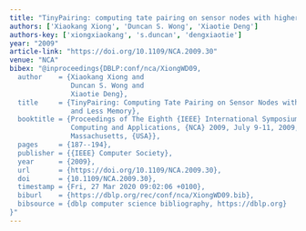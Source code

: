 ```yaml
---
title: "TinyPairing: computing tate pairing on sensor nodes with higher speed and less memory"
authors: ['Xiaokang Xiong', 'Duncan S. Wong', 'Xiaotie Deng']
authors-key: ['xiongxiaokang', 's.duncan', 'dengxiaotie']
year: "2009"
article-link: "https://doi.org/10.1109/NCA.2009.30"
venue: "NCA"
bibex: "@inproceedings{DBLP:conf/nca/XiongWD09,
  author    = {Xiaokang Xiong and
               Duncan S. Wong and
               Xiaotie Deng},
  title     = {TinyPairing: Computing Tate Pairing on Sensor Nodes with Higher Speed
               and Less Memory},
  booktitle = {Proceedings of The Eighth {IEEE} International Symposium on Networking
               Computing and Applications, {NCA} 2009, July 9-11, 2009, Cambridge,
               Massachusetts, {USA}},
  pages     = {187--194},
  publisher = {{IEEE} Computer Society},
  year      = {2009},
  url       = {https://doi.org/10.1109/NCA.2009.30},
  doi       = {10.1109/NCA.2009.30},
  timestamp = {Fri, 27 Mar 2020 09:02:06 +0100},
  biburl    = {https://dblp.org/rec/conf/nca/XiongWD09.bib},
  bibsource = {dblp computer science bibliography, https://dblp.org}
}"
---
```

